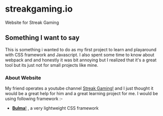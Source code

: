# streakgaming.io
Website for Streak Gaming

## Something I want to say
This is something i wanted to do as my first project to learn and playaround with CSS framework and Javascript. 
I also spent some time to know about webpack and and honestly it was bit annoying but I realized that it's a great tool
but its just not for small projects like mine.

### About Website
My friend operates a youtube channel [Streak Gaming!](https://www.youtube.com/channel/UC-TMzODlTEmB8YxOWHhazNA) and I just thought it would be a great help for him and a great learning project for me.
I would be using following framework :-
* [**Bulma**!](http://bulma.io) , a very lightweight CSS framework
